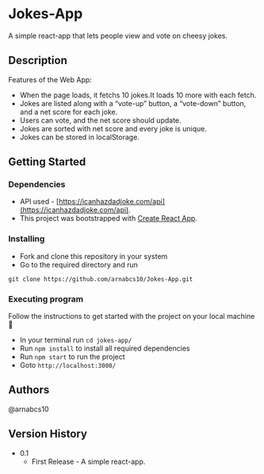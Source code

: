 # Jokes-App

 A simple react-app that lets people view and vote on cheesy jokes.

## Description
Features of the Web App:

- When the page loads, it fetchs 10 jokes.It loads 10 more with each fetch.
- Jokes are listed along with a “vote-up” button, a “vote-down” button, and a net score for each joke. 
- Users can vote, and the net score should update.
- Jokes are sorted with net score and every joke is unique.
- Jokes can be stored in localStorage.

## Getting Started

### Dependencies

* API used - [https://icanhazdadjoke.com/api](https://icanhazdadjoke.com/api).
* This project was bootstrapped with [Create React App](https://github.com/facebook/create-react-app).


### Installing

* Fork and clone this repository in your system
* Go to the required directory and run 
```
git clone https://github.com/arnabcs10/Jokes-App.git
```

### Executing program
Follow the instructions to get started with the project on your local machine 🚀

* In your terminal run `cd jokes-app/`
* Run `npm install` to install all required dependencies
* Run `npm start` to run the project
* Goto `http://localhost:3000/` 

## Authors

@arnabcs10

## Version History

* 0.1
    * First Release - A simple react-app.

